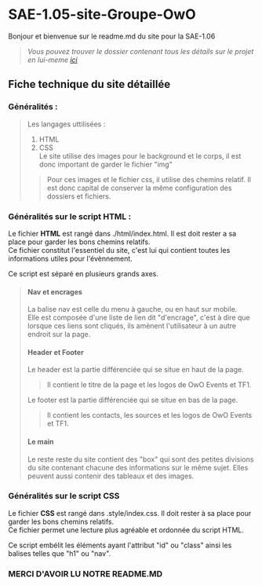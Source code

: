 SAE-1.05-site-Groupe-OwO
========================

Bonjour et bienvenue sur le readme.md du site pour la SAE-1.06  
>*Vous pouvez trouver le dossier contenant tous les détails sur le projet en lui-meme [ici](https://ametice.univ-amu.fr/pluginfile.php/5207407/assignsubmission_file/submission_files/2358965/SAE_1.05_Groupe_OwO_Projet_1.pdf?forcedownload=1)*  
  
  
## Fiche technique du site détaillée  

### Généralités :
>Les langages uttilisées :
> 1. HTML
> 1. CSS  
> Le site utilise des images pour le background et le corps, il est donc important de garder le fichier "img"
>>Pour ces images et le fichier css, il utilise des chemins relatif. Il est donc capital de conserver la même configuration des dossiers et fichiers.  
> 

### Généralités sur le script HTML :  
  
Le fichier **HTML** est rangé dans ./html/index.html. Il est doit rester a sa place pour garder les bons chemins relatifs.  
Ce fichier constitut l'essentiel du site, c'est lui qui contient toutes les informations utiles pour l'évènnement. 
  
Ce script est séparé en plusieurs grands axes.  
  
>#### Nav et encrages  
>  
>La balise nav est celle du menu à gauche, ou en haut sur mobile.  
>Elle est composée d'une liste de lien dit "d'encrage", c'est à dire que lorsque ces liens sont cliqués, ils amènent l'utilisateur à un autre endroit sur la page.  
>  
>#### Header et Footer
>    
>Le header est la partie différenciée qui se situe en haut de la page.  
>>Il contient le titre de la page et les logos de OwO Events et TF1.  
>  
>Le footer est la partie différenciée qui se situe en bas de la page.  
>>Il contient les contacts, les sources et les logos de OwO Events et TF1.  
>  
>#### Le main  
>  
>Le reste reste du site contient des "box" qui sont des petites divisions du site contenant chacune des informations sur le même sujet. Elles peuvent aussi contenir des tableaux et des images.  

### Généralités sur le script CSS

Le fichier **CSS** est rangé dans .style/index.css. Il doit rester à sa place pour garder les bons chemins relatifs.  
Ce fichier permet une lecture plus agréable et ordonnée du script HTML.

Ce script embélit les éléments ayant l'attribut "id" ou "class" ainsi les balises telles que "h1" ou "nav".


  
  
### MERCI D'AVOIR LU NOTRE README.MD
